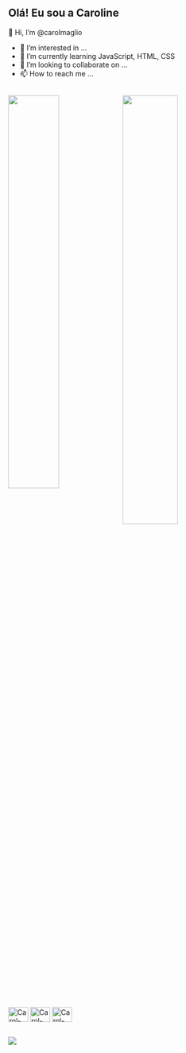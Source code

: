 ## Olá! Eu sou a Caroline

👋 Hi, I’m @carolmaglio
- 👀 I’m interested in ...
- 🌱 I’m currently learning JavaScript, HTML, CSS
- 💞️ I’m looking to collaborate on ...
- 📫 How to reach me ...

## 
<div>
  <img align="left" width="45%" src="https://github-readme-stats.vercel.app/api?username=carolmaglio&show_icons=true&theme=dracula"/> 
  <img align="left" width="47%" src="https://github-readme-stats.vercel.app/api/top-langs/?username=carolmaglio&layout=compact&theme=dracula"/>
</div>

<br><br><br><br><br><br><br>
 
<div style="display: inline_block"><br> 
  <img align="center" alt="Carol-Js" height="30" width="40" src="https://cdn.jsdelivr.net/gh/devicons/devicon/icons/javascript/javascript-original.svg">
  <img align="center" alt="Carol-HTML" height="30" width="40" src="https://cdn.jsdelivr.net/gh/devicons/devicon/icons/css3/css3-original.svg">
  <img align="center" alt="Carol-CSS" height="30" width="40" src="https://cdn.jsdelivr.net/gh/devicons/devicon/icons/html5/html5-original.svg">
</div>

##

<img align="center"  src="https://img.shields.io/badge/LinkedIn-0077B5?style=for-the-badge&logo=linkedin&logoColor=white">




<!---
carolmaglio/carolmaglio is a ✨ special ✨ repository because its `README.md` (this file) appears on your GitHub profile.
You can click the Preview link to take a look at your changes.
--->
